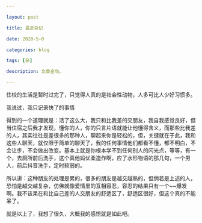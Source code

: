 ```yaml
---

layout: post

title: 最近杂记

date: 2020-5-0

categories: blog

tags: [杂]

description: 文章金句。

---
```


住校的生活是暂时过完了，只觉得人真的是社会性动物，人多可比人少好习惯多。

我说过，我只记录快了的事情

得到的一个道理就是：活了这么大，我只和比我差的交朋友，我自我感觉良好，但当住宿之后我才发现，懂你的人，你的只言片语就能让他懂得含义，而那些比我差的人，其实往往是差很多的那种人，聊起来你是轻松的，但，关键就在于此，我和这些人聊天，就仅限于简单的聊天了，我的任何事情他们都看不懂，都不明白，不会让步，不会做出改变。基本上就是你根本学不到任何别人的闪光点，等等，有一个，去厕所前后洗手，这个真他妈优柔造作啊，应了水形物语的那几句，一个男人，前后抖音洗手，定时软弱的。

所以讲：这种朋友的处理是累的，很多的朋友是越交越熟的，但倘若是上述的人，恐怕是越交越复杂，仿佛就像爱情里的互相容忍，容忍的结果只有一个~~爆发啊。我不该呆在和比自己差的人交朋友的舒适区了，舒适区很好，但这个真的不能呆了。

就是以上了，我想了很久，大概我的感悟就是如此吧。

